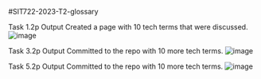 #SIT722-2023-T2-glossary

Task 1.2p Output
Created a page with 10 tech terms that were discussed.
![image](https://github.com/rajayarli/SIT722-2023-T2-PRAC1.2P/assets/62141897/e97d2903-bfc7-4b32-a0d1-da1543b1fe68)

Task 3.2p Output
Committed to the repo with 10 more tech terms.
![image](https://github.com/rajayarli/SIT722-2023-T2-glossary/assets/62141897/dc865534-9c06-4a53-a735-66c227b42c8f)

Task 5.2p Output
Committed to the repo with 10 more tech terms.
![image](https://github.com/rajayarli/SIT722-2023-T2-glossary/assets/62141897/ef2e70c9-56ac-469d-8153-18d8042217a4)
